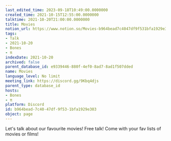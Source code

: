 ```yaml
---
last_edited_time: 2023-09-18T10:49:00.0000000
created_time: 2021-10-15T12:55:00.0000000
talktime: 2021-10-20T21:00:00.0000000
title: Movies
notion_url: https://www.notion.so/Movies-b964bead7c4047df9f531bfa1929e303
tags:
- Talk
- 2021-10-20
- Bones
- π
indexDate: 2021-10-20
archived: false
parent_database_id: e9339446-880f-4ef0-8ad7-8ad1f507dded
name: Movies
language_level: No limit
meeting_link: https://discord.gg/9Kbq4djs
parent_type: database_id
hosts:
- Bones
- π
platform: Discord
id: b964bead-7c40-47df-9f53-1bfa1929e303
object: page
---
```


Let's talk about our favourite movies!
Free talk! Come with your fav lists of movies or films!



